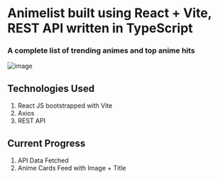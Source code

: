 # Animelist built using React + Vite, REST API written in TypeScript

### A complete list of trending animes and top anime hits

![image](https://github.com/ducksblock/animelist/assets/105146670/f3298f5d-33da-4235-9afe-f08858cad37a)


## Technologies Used

1. React JS bootstrapped with Vite
3. Axios 
4. REST API

## Current Progress

1. API Data Fetched
2. Anime Cards Feed with Image + Title
